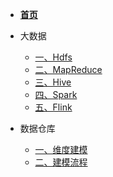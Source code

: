 <!-- docs/_sidebar.md -->

* [**首页**](/)

* 大数据
    * [一、Hdfs](bigdata/Hdfs/)
    * [二、MapReduce](bigdata/MapReduce/)
    * [三、Hive](bigdata/Hive/)
    * [四、Spark](bigdata/Spark/)
    * [五、Flink](bigdata/Flink/)
* 数据仓库
    * [一、维度建模](datawarehouse/dimmodel/)
    * [二、建模流程](datawarehouse/dimdesign/)
